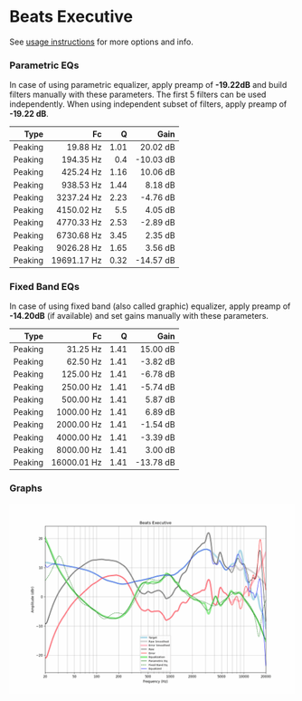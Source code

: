 # Beats Executive
See [usage instructions](https://github.com/jaakkopasanen/AutoEq#usage) for more options and info.

### Parametric EQs
In case of using parametric equalizer, apply preamp of **-19.22dB** and build filters manually
with these parameters. The first 5 filters can be used independently.
When using independent subset of filters, apply preamp of **-19.22 dB**.

| Type    | Fc          |    Q | Gain      |
|--------:|------------:|-----:|----------:|
| Peaking | 19.88 Hz    | 1.01 | 20.02 dB  |
| Peaking | 194.35 Hz   | 0.4  | -10.03 dB |
| Peaking | 425.24 Hz   | 1.16 | 10.06 dB  |
| Peaking | 938.53 Hz   | 1.44 | 8.18 dB   |
| Peaking | 3237.24 Hz  | 2.23 | -4.76 dB  |
| Peaking | 4150.02 Hz  | 5.5  | 4.05 dB   |
| Peaking | 4770.33 Hz  | 2.53 | -2.89 dB  |
| Peaking | 6730.68 Hz  | 3.45 | 2.35 dB   |
| Peaking | 9026.28 Hz  | 1.65 | 3.56 dB   |
| Peaking | 19691.17 Hz | 0.32 | -14.57 dB |

### Fixed Band EQs
In case of using fixed band (also called graphic) equalizer, apply preamp of **-14.20dB**
(if available) and set gains manually with these parameters.

| Type    | Fc          |    Q | Gain      |
|--------:|------------:|-----:|----------:|
| Peaking | 31.25 Hz    | 1.41 | 15.00 dB  |
| Peaking | 62.50 Hz    | 1.41 | -3.82 dB  |
| Peaking | 125.00 Hz   | 1.41 | -6.78 dB  |
| Peaking | 250.00 Hz   | 1.41 | -5.74 dB  |
| Peaking | 500.00 Hz   | 1.41 | 5.87 dB   |
| Peaking | 1000.00 Hz  | 1.41 | 6.89 dB   |
| Peaking | 2000.00 Hz  | 1.41 | -1.54 dB  |
| Peaking | 4000.00 Hz  | 1.41 | -3.39 dB  |
| Peaking | 8000.00 Hz  | 1.41 | 3.00 dB   |
| Peaking | 16000.01 Hz | 1.41 | -13.78 dB |

### Graphs
![](./Beats%20Executive.png)